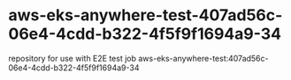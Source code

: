 # aws-eks-anywhere-test-407ad56c-06e4-4cdd-b322-4f5f9f1694a9-34
repository for use with E2E test job aws-eks-anywhere-test:407ad56c-06e4-4cdd-b322-4f5f9f1694a9-34
